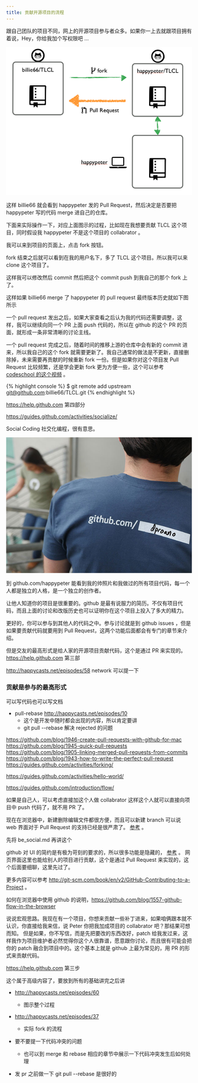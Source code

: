 ```yaml
---
title: 贡献开源项目的流程
---
```



跟自己团队的项目不同，网上的开源项目参与者众多。如果你一上去就跟项目拥有着说，Hey，你给我加个写权限吧 ...

![](images/flow_fork/flow.png)


<!-- happycasts 60 详细图解了 fork 的流程 -->

这样 billie66 就会看到 happypeter 发的 Pull Request，然后决定是否要把 happypeter 写的代码 merge 进自己的仓库。


下面来实际操作一下，对应上面图示的过程，比如现在我想要贡献 TLCL 这个项目，同时假设我 happypeter 不是这个项目的 collabrator 。

我可以来到项目的页面上，点击 fork 按钮。


fork 结束之后就可以看到在我的用户名下，多了 TLCL 这个项目。所以我可以来 clone 这个项目了。

这样我可以修改然后 commit 然后把这个 commit push 到我自己的那个 fork 上了。


这样如果 billie66 merge 了 happypeter 的 pull request 最终版本历史就如下图所示


一个 pull request 发出之后，如果大家查看之后认为我的代码还需要调整，这样，我可以继续向同一个 PR 上面 push 代码的，所以在 github 的这个 PR 的页面，就形成一条非常清晰的讨论主线。


一个 pull request 完成之后，随着时间的推移上游的仓库中会有新的 commit 进来，所以我自己的这个 fork 就需要更新了。我自己通常的做法是不更新，直接删除掉，未来需要再贡献的时候重新 fork 一份。但是如果你对这个项目发 Pull Request 比较频繁，还是学会更新 fork 更为方便一些，这个可以参考 [codeschool 的这个视频](http://campus.codeschool.com/courses/mastering-github/level/1/section/4/video/1) 。

{% highlight console %}
$ git remote add upstream git@github.com:billie66/TLCL.git 
{% endhighlight %} 

https://help.github.com 第四部分

https://guides.github.com/activities/socialize/

Social Coding 社交化编程，很有意思。

![](images/be_social/pretty_url.jpg)

到 github.com/happypeter 能看到我的帅照片和我做过的所有项目代码，每一个人都是独立的人格，是一个独立的创作者。

让他人知道你的项目是很重要的。github 是最有说服力的简历。不仅有项目代码，而且上面的讨论和改版历史也可以证明你在这个项目上投入了多大的精力。

更好的，你可以参与到其他人的代码之中。参与讨论就是到 github issues ，但是如果要贡献代码就要用到  Pull Request，这两个功能后面都会有专门的章节来介绍。

但是交友的最高形式是给人家的开源项目贡献代码，这个是通过 PR 来实现的。https://help.github.com 第三部


http://happycasts.net/episodes/58 network 可以提一下

### 贡献是参与的最高形式

可以写代码也可以写文档


   - pull-rebase http://happycasts.net/episodes/10
     - 这个是开发中随时都会出现的内容，所以肯定要讲
     - git pull --rebase 解决 rejected 的问题

https://github.com/blog/1946-create-pull-requests-with-github-for-mac
https://github.com/blog/1945-quick-pull-requests
https://github.com/blog/1905-linking-merged-pull-requests-from-commits
https://github.com/blog/1943-how-to-write-the-perfect-pull-request
https://guides.github.com/activities/forking/

https://guides.github.com/activities/hello-world/

https://guides.github.com/introduction/flow/

如果是自己人，可以考虑直接加这个人做 collabrator 这样这个人就可以直接向项目中 push 代码了，就不用 PR 了。

现在在浏览器中，新建删除编辑文件都很方便，而且可以新建 branch 可以说 web 界面对于 Pull Request 的支持已经是很严肃了。
[参考](https://github.com/blog/1557-github-flow-in-the-browser) 。

先将 be_social.md 再讲这个



github 对 UI 的简约是有极为苛刻的要求的，所以很多功能是隐藏的， [参考](http://zachholman.com/talk/git-github-secrets/) 。
网页界面这里也能给别人的项目进行贡献，这个是通过 Pull Request 来实现的，这个后面要细聊，这里先过了。

更多内容可以参考 <http://git-scm.com/book/en/v2/GitHub-Contributing-to-a-Project> 。

如何在浏览器中使用 github 的说明，<https://github.com/blog/1557-github-flow-in-the-browser>


说说宏观思路。我现在有一个项目，你想来贡献一些补丁进来，如果咱俩跟本就不认识，你直接给我来信，说 Peter 你把我加成项目的 collabrator 吧？那结果可想而知。
但是如果，你不写信，而是先把要改的东西改好，patch 给我发过来，这样我作为项目维护者必然觉得你这个人很靠谱，愿意跟你讨论，而且很有可能会把你的 patch 融合到项目中的。这个基本上就是 github 上最为常见的，用 PR 的形式来贡献代码。

https://help.github.com 第三步

这个属于高级内容了，要放到所有的基础讲完之后讲

- http://happycasts.net/episodes/60
  - 图示整个过程

- http://happycasts.net/episodes/37
  - 实际 fork 的流程

- 要不要提一下代码冲突的问题
  - 也可以到 merge 和 rebase 相应的章节中展示一下代码冲突发生后如何处理

- 发 pr 之前做一下 git pull --rebase 是很好的

